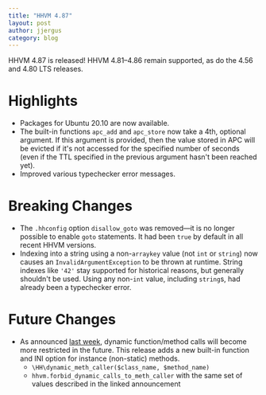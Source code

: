 ```yaml
---
title: "HHVM 4.87"
layout: post
author: jjergus
category: blog
---
```


HHVM 4.87 is released!
HHVM 4.81&ndash;4.86 remain supported, as do the 4.56 and 4.80 LTS releases.

# Highlights

- Packages for Ubuntu 20.10 are now available.
- The built-in functions `apc_add` and `apc_store` now take a 4th, optional
  argument. If this argument is provided, then the value stored in APC will be
  evicted if it's not accessed for the specified number of seconds (even if the
  TTL specified in the previous argument hasn't been reached yet).
- Improved various typechecker error messages.

# Breaking Changes

- The `.hhconfig` option `disallow_goto` was removed&mdash;it is no longer
  possible to enable `goto` statements. It had been `true` by default in all
  recent HHVM versions.
- Indexing into a string using a non-`arraykey` value (not `int` or `string`)
  now causes an `InvalidArgumentException` to be thrown at runtime. String
  indexes like `'42'` stay supported for historical reasons, but generally
  shouldn't be used. Using any non-`int` value, including `string`s, had
  already been a typechecker error.

# Future Changes

- As announced
  [last week](https://hhvm.com/blog/2020/11/30/hhvm-4.86.html#future-changes),
  dynamic function/method calls will become more restricted in the future. This
  release adds a new built-in function and INI option for instance (non-static)
  methods.
  - `\HH\dynamic_meth_caller($class_name, $method_name)`
  - `hhvm.forbid_dynamic_calls_to_meth_caller` with the same set of values
    described in the linked announcement

